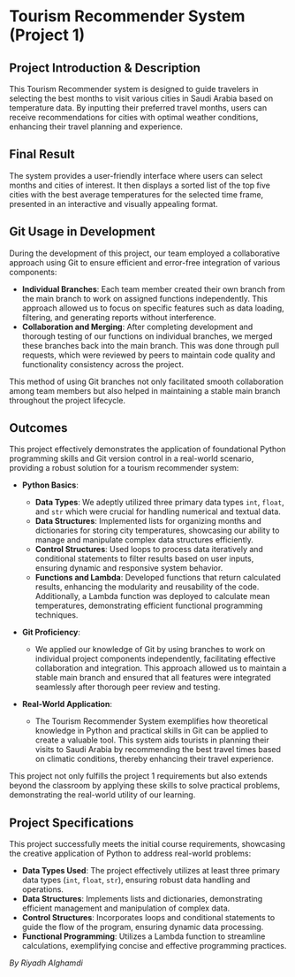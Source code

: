 # Tourism Recommender System (Project 1)

## Project Introduction & Description

This Tourism Recommender system is designed to guide travelers in selecting the best months to visit various cities in Saudi Arabia based on temperature data. By inputting their preferred travel months, users can receive recommendations for cities with optimal weather conditions, enhancing their travel planning and experience.

## Final Result

The system provides a user-friendly interface where users can select months and cities of interest. It then displays a sorted list of the top five cities with the best average temperatures for the selected time frame, presented in an interactive and visually appealing format.

## Git Usage in Development

During the development of this project, our team employed a collaborative approach using Git to ensure efficient and error-free integration of various components:

- **Individual Branches**: Each team member created their own branch from the main branch to work on assigned functions independently. This approach allowed us to focus on specific features such as data loading, filtering, and generating reports without interference.
- **Collaboration and Merging**: After completing development and thorough testing of our functions on individual branches, we merged these branches back into the main branch. This was done through pull requests, which were reviewed by peers to maintain code quality and functionality consistency across the project.

This method of using Git branches not only facilitated smooth collaboration among team members but also helped in maintaining a stable main branch throughout the project lifecycle.

## Outcomes

This project effectively demonstrates the application of foundational Python programming skills and Git version control in a real-world scenario, providing a robust solution for a tourism recommender system:

- **Python Basics**:

  - **Data Types**: We adeptly utilized three primary data types `int`, `float`, and `str` which were crucial for handling numerical and textual data.
  - **Data Structures**: Implemented lists for organizing months and dictionaries for storing city temperatures, showcasing our ability to manage and manipulate complex data structures efficiently.
  - **Control Structures**: Used loops to process data iteratively and conditional statements to filter results based on user inputs, ensuring dynamic and responsive system behavior.
  - **Functions and Lambda**: Developed functions that return calculated results, enhancing the modularity and reusability of the code. Additionally, a Lambda function was deployed to calculate mean temperatures, demonstrating efficient functional programming techniques.

- **Git Proficiency**:

  - We applied our knowledge of Git by using branches to work on individual project components independently, facilitating effective collaboration and integration. This approach allowed us to maintain a stable main branch and ensured that all features were integrated seamlessly after thorough peer review and testing.

- **Real-World Application**:
  - The Tourism Recommender System exemplifies how theoretical knowledge in Python and practical skills in Git can be applied to create a valuable tool. This system aids tourists in planning their visits to Saudi Arabia by recommending the best travel times based on climatic conditions, thereby enhancing their travel experience.

This project not only fulfills the project 1 requirements but also extends beyond the classroom by applying these skills to solve practical problems, demonstrating the real-world utility of our learning.

## Project Specifications

This project successfully meets the initial course requirements, showcasing the creative application of Python to address real-world problems:

- **Data Types Used**: The project effectively utilizes at least three primary data types (`int`, `float`, `str`), ensuring robust data handling and operations.
- **Data Structures**: Implements lists and dictionaries, demonstrating efficient management and manipulation of complex data.
- **Control Structures**: Incorporates loops and conditional statements to guide the flow of the program, ensuring dynamic data processing.
- **Functional Programming**: Utilizes a Lambda function to streamline calculations, exemplifying concise and effective programming practices.

_By Riyadh Alghamdi_
